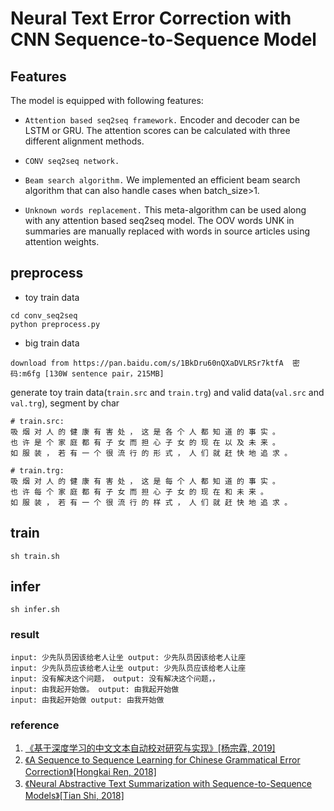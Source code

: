 # Neural Text Error Correction with CNN Sequence-to-Sequence Model


## Features

The model is equipped with following features:

- ```Attention based seq2seq framework.```
Encoder and decoder can be LSTM or GRU. The attention scores can be calculated with three different alignment methods.

- ```CONV seq2seq network.```

- ```Beam search algorithm.```
We implemented an efficient beam search algorithm that can also handle cases when batch_size>1.

- ```Unknown words replacement.```
This meta-algorithm can be used along with any attention based seq2seq model.
The OOV words UNK in summaries are manually replaced with words in source articles using attention weights.

## preprocess


- toy train data
```
cd conv_seq2seq
python preprocess.py

```

- big train data
```
download from https://pan.baidu.com/s/1BkDru60nQXaDVLRSr7ktfA  密码:m6fg [130W sentence pair，215MB]
```


generate toy train data(`train.src` and `train.trg`) and valid data(`val.src` and `val.trg`), segment by char


```
# train.src:
吸 烟 对 人 的 健 康 有 害 处 ， 这 是 各 个 人 都 知 道 的 事 实 。
也 许 是 个 家 庭 都 有 子 女 而 担 心 子 女 的 现 在 以 及 未 来 。
如 服 装 ， 若 有 一 个 很 流 行 的 形 式 ， 人 们 就 赶 快 地 追 求 。

# train.trg:
吸 烟 对 人 的 健 康 有 害 处 ， 这 是 每 个 人 都 知 道 的 事 实 。
也 许 每 个 家 庭 都 有 子 女 而 担 心 子 女 的 现 在 和 未 来 。
如 服 装 ， 若 有 一 个 很 流 行 的 样 式 ， 人 们 就 赶 快 地 追 求 。
```


## train

```
sh train.sh
```

## infer
```
sh infer.sh
```

### result
```
input: 少先队员因该给老人让坐 output: 少先队员因该给老人让座
input: 少先队员应该给老人让坐 output: 少先队员应该给老人让座
input: 没有解决这个问题， output: 没有解决这个问题，，
input: 由我起开始做。 output: 由我起开始做
input: 由我起开始做 output: 由我开始做

```

### reference
1. [《基于深度学习的中文文本自动校对研究与实现》[杨宗霖, 2019]](https://github.com/shibing624/pycorrector/blob/master/docs/基于深度学习的中文文本自动校对研究与实现.pdf)
2. [《A Sequence to Sequence Learning for Chinese Grammatical Error Correction》[Hongkai Ren, 2018]](https://link.springer.com/chapter/10.1007/978-3-319-99501-4_36)
2. [《Neural Abstractive Text Summarization with Sequence-to-Sequence Models》[Tian Shi, 2018]](https://arxiv.org/abs/1812.02303)
